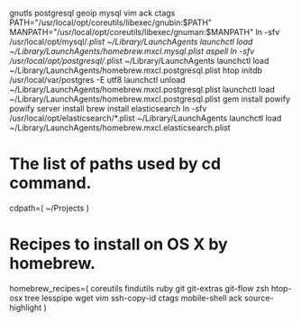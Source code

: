 gnutls
postgresql
geoip
mysql
vim
ack
ctags
PATH="/usr/local/opt/coreutils/libexec/gnubin:$PATH"
MANPATH="/usr/local/opt/coreutils/libexec/gnuman:$MANPATH"
ln -sfv /usr/local/opt/mysql/*.plist ~/Library/LaunchAgents
launchctl load ~/Library/LaunchAgents/homebrew.mxcl.mysql.plist
aspell
ln -sfv /usr/local/opt/postgresql/*.plist ~/Library/LaunchAgents
launchctl load ~/Library/LaunchAgents/homebrew.mxcl.postgresql.plist
htop
initdb /usr/local/var/postgres -E utf8
launchctl unload ~/Library/LaunchAgents/homebrew.mxcl.postgresql.plist
launchctl load ~/Library/LaunchAgents/homebrew.mxcl.postgresql.plist
gem install powify
powify server install
brew install elasticsearch
ln -sfv /usr/local/opt/elasticsearch/*.plist ~/Library/LaunchAgents
launchctl load ~/Library/LaunchAgents/homebrew.mxcl.elasticsearch.plist

# The list of paths used by cd command.
cdpath=( ~/Projects )

# Recipes to install on OS X by homebrew.
homebrew_recipes=(
  coreutils findutils ruby
  git git-extras git-flow zsh htop-osx tree lesspipe wget
  vim ssh-copy-id ctags mobile-shell ack
  source-highlight
)
